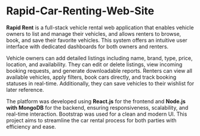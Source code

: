 # Rapid-Car-Renting-Web-Site

**Rapid Rent** is a full-stack vehicle rental web application that enables vehicle owners to list and manage their vehicles, and allows renters to browse, book, and save their favorite vehicles. This system offers an intuitive user interface with dedicated dashboards for both owners and renters.

Vehicle owners can add detailed listings including name, brand, type, price, location, and availability. They can edit or delete listings, view incoming booking requests, and generate downloadable reports. Renters can view all available vehicles, apply filters, book cars directly, and track booking statuses in real-time. Additionally, they can save vehicles to their wishlist for later reference.

The platform was developed using **React.js** for the frontend and **Node.js with MongoDB** for the backend, ensuring responsiveness, scalability, and real-time interaction. Bootstrap was used for a clean and modern UI. This project aims to streamline the car rental process for both parties with efficiency and ease.
